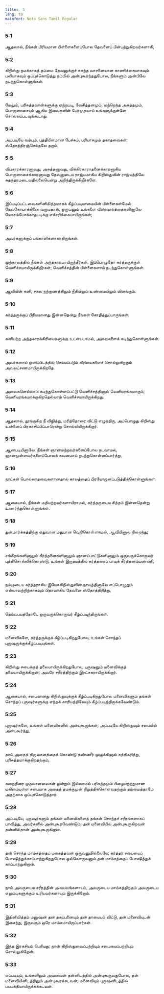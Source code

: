 ```yaml
---
title:  5
lang: ta
mainfont: Noto Sans Tamil Regular
---
```


###  5:1

ஆதலால், நீங்கள் பிரியமான பிள்ளைகளைப்போல தேவனைப் பின்பற்றுகிறவர்களாகி,

###  5:2

கிறிஸ்து நமக்காகத் தம்மை தேவனுக்குச் சுகந்த வாசனையான காணிக்கையாகவும் பலியாகவும் ஒப்புக்கொடுத்து நம்மில் அன்புகூர்ந்ததுபோல, நீங்களும் அன்பிலே நடந்துகொள்ளுங்கள்.

###  5:3

மேலும், பரிசுத்தவான்களுக்கு ஏற்றபடி, வேசித்தனமும், மற்றெந்த அசுத்தமும், பொருளாசையும் ஆகிய இவைகளின் பேர்முதலாய் உங்களுக்குள்ளே சொல்லப்படவுங்கூடாது.

###  5:4

அப்படியே வம்பும், புத்தியீனமான பேச்சும், பரியாசமும் தகாதவைகள்; ஸ்தோத்திரஞ்செய்தலே தகும்.

###  5:5

விபசாரக்காரனாவது, அசுத்தனாவது, விக்கிரகாராதனைக்காரனாகிய பொருளாசைக்காரனாவது தேவனுடைய ராஜ்யமாகிய கிறிஸ்துவின் ராஜ்யத்திலே சுதந்தரமடைவதில்லையென்று அறிந்திருக்கிறீர்களே.

###  5:6

இப்படிப்பட்டவைகளினிமித்தமாகக் கீழ்ப்படியாமையின் பிள்ளைகள்மேல் தேவகோபாக்கினை வருவதால், ஒருவனும் உங்களை வீண்வார்த்தைகளினாலே மோசம்போக்காதபடிக்கு எச்சரிக்கையாயிருங்கள்;

###  5:7

அவர்களுக்குப் பங்காளிகளாகாதிருங்கள்.

###  5:8

முற்காலத்தில் நீங்கள் அந்தகாரமாயிருந்தீர்கள், இப்பொழுதோ கர்த்தருக்குள் வெளிச்சமாயிருக்கிறீர்கள்; வெளிச்சத்தின் பிள்ளைகளாய் நடந்துகொள்ளுங்கள்.

###  5:9

ஆவியின் கனி, சகல நற்குணத்திலும் நீதியிலும் உண்மையிலும் விளங்கும்.

###  5:10

கர்த்தருக்குப் பிரியமானது இன்னதென்று நீங்கள் சோதித்துப்பாருங்கள்.

###  5:11

கனியற்ற அந்தகாரக்கிரியைகளுக்கு உடன்படாமல், அவைகளைக் கடிந்துகொள்ளுங்கள்.

###  5:12

அவர்களால் ஒளிப்பிடத்தில் செய்யப்படும் கிரியைகளைச் சொல்லுகிறதும் அவலட்சணமாயிருக்கிறதே.

###  5:13

அவைகளெல்லாம் கடிந்துகொள்ளப்பட்டு வெளிச்சத்தினால் வெளியரங்கமாகும்; வெளியரங்கமாக்குகிறதெல்லாம் வெளிச்சமாயிருக்கிறது.

###  5:14

ஆதலால், தூங்குகிற நீ விழித்து, மரித்தோரை விட்டு எழுந்திரு, அப்பொழுது கிறிஸ்து உன்னைப் பிரகாசிப்பிப்பாரென்று சொல்லியிருக்கிறார்.

###  5:15

ஆனபடியினாலே, நீங்கள் ஞானமற்றவர்களைப்போல நடவாமல், ஞானமுள்ளவர்களைப்போலக் கவனமாய் நடந்துகொள்ளப்பார்த்து,

###  5:16

நாட்கள் பொல்லாதவைகளானதால் காலத்தைப் பிரயோஜனப்படுத்திக்கொள்ளுங்கள்.

###  5:17

ஆகையால், நீங்கள் மதியற்றவர்களாயிராமல், கர்த்தருடைய சித்தம் இன்னதென்று உணர்ந்துகொள்ளுங்கள்.

###  5:18

துன்மார்க்கத்திற்கு ஏதுவான மதுபான வெறிகொள்ளாமல், ஆவியினால் நிறைந்து;

###  5:19

சங்கீதங்களினாலும் கீர்த்தனைகளினாலும் ஞானப்பாட்டுகளினாலும் ஒருவருக்கொருவர் புத்திசொல்லிக்கொண்டு, உங்கள் இருதயத்தில் கர்த்தரைப் பாடிக் கீர்த்தனம்பண்ணி,

###  5:20

நம்முடைய கர்த்தராகிய இயேசுகிறிஸ்துவின் நாமத்தினாலே எப்பொழுதும் எல்லாவற்றிற்காகவும் பிதாவாகிய தேவனை ஸ்தோத்திரித்து,

###  5:21

தெய்வபயத்தோடே ஒருவருக்கொருவர் கீழ்ப்படிந்திருங்கள்.

###  5:22

மனைவிகளே, கர்த்தருக்குக் கீழ்ப்படிகிறதுபோல, உங்கள் சொந்தப் புருஷருக்குக்கீழ்ப்படியுங்கள்.

###  5:23

கிறிஸ்து சபைக்குத் தலையாயிருக்கிறதுபோல, புருஷனும் மனைவிக்குத் தலையாயிருக்கிறான்; அவரே சரீரத்திற்கும் இரட்சகராயிருக்கிறார்.

###  5:24

ஆகையால், சபையானது கிறிஸ்துவுக்குக் கீழ்ப்படிகிறதுபோல மனைவிகளும் தங்கள் சொந்தப் புருஷர்களுக்கு எந்தக் காரியத்திலேயும் கீழ்ப்படிந்திருக்கவேண்டும்.

###  5:25

புருஷர்களே, உங்கள் மனைவிகளில் அன்புகூருங்கள்; அப்படியே கிறிஸ்துவும் சபையில் அன்புகூர்ந்து,

###  5:26

தாம் அதைத் திருவசனத்தைக் கொண்டு தண்ணீர் முழுக்கினால் சுத்திகரித்து, பரிசுத்தமாக்குகிறதற்கும்,

###  5:27

கறைதிரை முதலானவைகள் ஒன்றும் இல்லாமல் பரிசுத்தமும் பிழையற்றதுமான மகிமையுள்ள சபையாக அதைத் தமக்குமுன் நிறுத்திக்கொள்வதற்கும் தம்மைத்தாமே அதற்காக ஒப்புக்கொடுத்தார்.

###  5:28

அப்படியே, புருஷர்களும் தங்கள் மனைவிகளைத் தங்கள் சொந்தச் சரீரங்களாகப் பாவித்து, அவர்களில் அன்புகூரவேண்டும்; தன் மனைவியில் அன்புகூருகிறவன் தன்னில்தான் அன்புகூருகிறான்.

###  5:29

தன் சொந்த மாம்சத்தைப் பகைத்தவன் ஒருவனுமில்லையே; கர்த்தர் சபையைப் போஷித்துக்காப்பாற்றுகிறதுபோல ஒவ்வொருவனும் தன் மாம்சத்தைப் போஷித்துக் காப்பாற்றுகிறான்.

###  5:30

நாம் அவருடைய சரீரத்தின் அவயவங்களாயும், அவருடைய மாம்சத்திற்கும் அவருடைய எலும்புகளுக்கும் உரியவர்களாயும் இருக்கிறோம்.

###  5:31

இதினிமித்தம் மனுஷன் தன் தகப்பனையும் தன் தாயையும் விட்டு, தன் மனைவியுடன் இசைந்து, இருவரும் ஒரே மாம்சமாயிருப்பார்கள்.

###  5:32

இந்த இரகசியம் பெரியது; நான் கிறிஸ்துவைப்பற்றியும் சபையைப்பற்றியும் சொல்லுகிறேன்.

###  5:33

எப்படியும், உங்களிலும் அவனவன் தன்னிடத்தில் அன்புகூருவதுபோல, தன் மனைவியினிடத்திலும் அன்புகூரக்கடவன்; மனைவியும் புருஷனிடத்தில் பயபக்தியாயிருக்கக்கடவள்.

